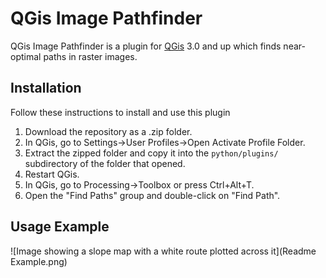# QGis Image Pathfinder
QGis Image Pathfinder is a plugin for [QGis](https://www.qgis.org/en/site/) 3.0 and up which finds near-optimal paths in raster images.
## Installation
Follow these instructions to install and use this plugin
1. Download the repository as a .zip folder.
2. In QGis, go to Settings→User Profiles→Open Activate Profile Folder.
3. Extract the zipped folder and copy it into the `python/plugins/` subdirectory of the folder that opened.
4. Restart QGis.
5. In QGis, go to Processing→Toolbox or press Ctrl+Alt+T.
6. Open the "Find Paths" group and double-click on "Find Path".
## Usage Example
![Image showing a slope map with a white route plotted across it](Readme Example.png)
